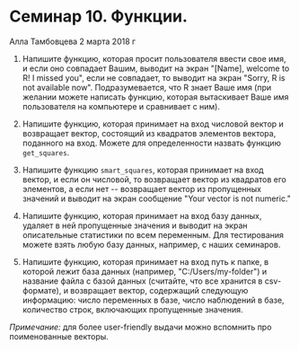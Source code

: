 Семинар 10. Функции.
================
Алла Тамбовцева
2 марта 2018 г

1. Напишите функцию, которая просит пользователя ввести свое имя, и если оно совпадает Вашим, выводит на экран "[Name], welcome to R! I missed you", если не совпадает, то выводит на экран "Sorry, R is not available now". Подразумевается, что R знает Ваше имя (при желании можете написать функцию, которая вытаскивает Ваше имя пользователя на компьютере и сравнивает с ним).

2. Напишите функцию, которая принимает на вход числовой вектор и возвращает вектор, состоящий из квадратов элементов вектора, поданного на вход. Можете для определенности назвать функцию `get_squares`.

3. Напишите функцию `smart_squares`, которая принимает на вход вектор, и если он числовой, то возвращает вектор из квадратов его элементов, а если нет -- возвращает вектор из пропущенных значений и выводит на экран сообщение "Your vector is not numeric."

4. Напишите функцию, которая принимает на вход базу данных, удаляет в ней пропущенные значения и выводит на экран описательные статистики по всем переменным. Для тестирования можете взять любую базу данных, например, с наших семинаров.

5. Напишите функцию, которая принимает на вход путь к папке, в которой лежит база данных (например, "C:/Users/my-folder") и название файла с базой данных (считайте, что все хранится в csv-формате), и возвращает вектор, содержащий следующую информацию: число переменных в базе, число наблюдений в базе, количество строк, включающих пропущенные значения.

*Примечание:* для более user-friendly выдачи можно вспомнить про поименованные векторы.